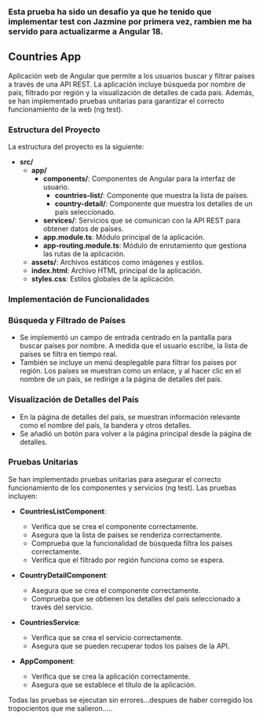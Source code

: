 ### Esta prueba ha sido un desafio ya que he tenido que implementar test con Jazmine por primera vez, rambien me ha servido para actualizarme a Angular 18.

## Countries App

Aplicación web de Angular que permite a los usuarios buscar y filtrar países a través de una API REST. La aplicación incluye búsqueda por nombre de país, filtrado por región y la visualización de detalles de cada país. Además, se han implementado pruebas unitarias para garantizar el correcto funcionamiento de la web (ng test).

### Estructura del Proyecto

La estructura del proyecto es la siguiente:

- **src/**
  - **app/**
    - **components/**: Componentes de Angular para la interfaz de usuario.
      - **countries-list/**: Componente que muestra la lista de países.
      - **country-detail/**: Componente que muestra los detalles de un país seleccionado.
    - **services/**: Servicios que se comunican con la API REST para obtener datos de países.
    - **app.module.ts**: Módulo principal de la aplicación.
    - **app-routing.module.ts**: Módulo de enrutamiento que gestiona las rutas de la aplicación.
  - **assets/**: Archivos estáticos como imágenes y estilos.
  - **index.html**: Archivo HTML principal de la aplicación.
  - **styles.css**: Estilos globales de la aplicación.

### Implementación de Funcionalidades

### Búsqueda y Filtrado de Países

- Se implementó un campo de entrada centrado en la pantalla para buscar países por nombre. A medida que el usuario escribe, la lista de países se filtra en tiempo real.
- También se incluye un menú desplegable para filtrar los países por región. Los países se muestran como un enlace, y al hacer clic en el nombre de un país, se redirige a la página de detalles del país.

### Visualización de Detalles del País

- En la página de detalles del país, se muestran información relevante como el nombre del país, la bandera y otros detalles.
- Se añadió un botón para volver a la página principal desde la página de detalles.

### Pruebas Unitarias

Se han implementado pruebas unitarias para asegurar el correcto funcionamiento de los componentes y servicios (ng test). Las pruebas incluyen:

- **CountriesListComponent**: 
  - Verifica que se crea el componente correctamente.
  - Asegura que la lista de países se renderiza correctamente.
  - Comprueba que la funcionalidad de búsqueda filtra los países correctamente.
  - Verifica que el filtrado por región funciona como se espera.

- **CountryDetailComponent**: 
  - Asegura que se crea el componente correctamente.
  - Comprueba que se obtienen los detalles del país seleccionado a través del servicio.

- **CountriesService**: 
  - Verifica que se crea el servicio correctamente.
  - Asegura que se pueden recuperar todos los países de la API.

- **AppComponent**: 
  - Verifica que se crea la aplicación correctamente.
  - Asegura que se establece el título de la aplicación.

Todas las pruebas se ejecutan sin errores...despues de haber corregido los tropocientos que me salieron.....

